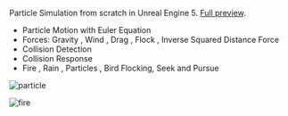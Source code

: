 Particle Simulation from scratch in Unreal Engine 5. [Full preview](https://www.youtube.com/watch?v=jv9tNBqPqfM&ab_channel=StefanosPas).
* Particle Motion with Euler Equation
* Forces: Gravity , Wind , Drag , Flock , Inverse Squared Distance Force
* Collision Detection
* Collision Response
* Fire , Rain , Particles , Bird Flocking, Seek and Pursue


![particle](https://github.com/stefanos50/Particle-Simulation-UE5/assets/36155283/d579604c-23ca-48c5-a499-fdc8810a07aa)

![fire](https://github.com/stefanos50/Particle-Simulation-UE5/assets/36155283/8e39f0d4-eba7-4afa-8778-907fad363058)
